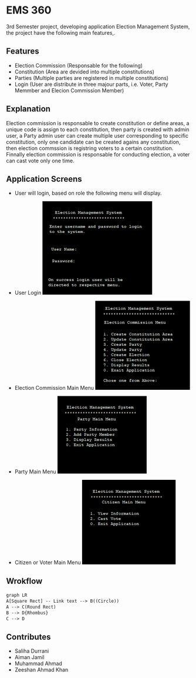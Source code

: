 # EMS 360
3rd Semester project, developing application Election Management System, the project have the following main features,.

## Features

* Election Commission (Responsable for the following)
* Constitution (Area are devided into multiple constitutions)
* Parties (Multiple parties are registered in multiple constitutions)
* Login (User are distribute in three majour parts, i.e. Voter, Party Memmber and Elecion Commission Member) 

## Explanation
Election commission is responsable to create constitution or define areas, a unique code is assign to each constitution, then party is created with admin user, a Party admin user can create multiple user corresponding to specific constitution, only one candidate can be created agains any constitution, then election commssion is registring voters to a certain constitution. Finnally election commission is responsable for conducting election, a voter can cast vote only one time.

## Application Screens

* User will login, based on role the following menu will display.
* User Login
![](images/001.PNG)

* Election Commission Main Menu
![](images/002.PNG)

* Party Main Menu
![](images/003.PNG)

* Citizen or Voter Main Menu
![](images/004.PNG)

## Wrokflow

```mermaid
graph LR
A[Square Rect] -- Link text --> B((Circle))
A --> C(Round Rect)
B --> D{Rhombus}
C --> D
```

## Contributes

* Saliha Durrani
* Aiman Jamil
* Muhammad Ahmad
* Zeeshan Ahmad Khan
